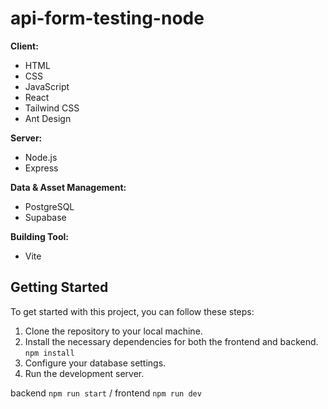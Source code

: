 # api-form-testing-node


**Client:**

-   HTML
-   CSS
-   JavaScript
-   React
-   Tailwind CSS
-   Ant Design

**Server:**

-   Node.js
-   Express

**Data & Asset Management:**

-   PostgreSQL
-   Supabase

**Building Tool:**

-   Vite

## Getting Started

To get started with this project, you can follow these steps:

1.  Clone the repository to your local machine.
2.  Install the necessary dependencies for both the frontend and backend.  `npm install` 
3.  Configure your database settings.
4.  Run the development server.
   
backend `npm run start` /
frontend  `npm run dev`

